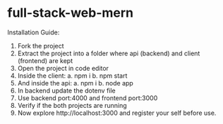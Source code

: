# full-stack-web-mern

Installation Guide:

1. Fork the project
2. Extract the project into a folder where api (backend) and client (frontend) are kept
3. Open the project in code editor
4. Inside the client:
   a. npm i
   b. npm start
5. And inside the api:
   a. npm i
   b. node app
6. In backend update the dotenv file
7. Use backend port:4000 and frontend port:3000
8. Verify if the both projects are running
9. Now explore http://localhost:3000 and register your self before use.
